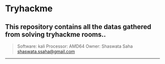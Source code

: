 # Tryhackme
##  This repository contains all the datas gathered from solving tryhackme rooms.. 
> Software: kali
> Processor:  AMD64
> Owner: Shaswata Saha
> shaswata.ssaha@gmail.com
_________________________________________________________________________________
